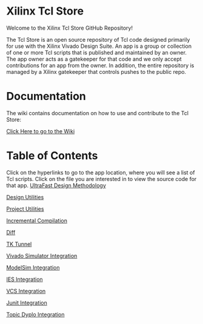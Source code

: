 # Xilinx Tcl Store

Welcome to the Xilinx Tcl Store GitHub Repository!

The Tcl Store is an open source repository of Tcl code designed primarily for use with the Xilinx Vivado Design Suite.  An app is a group or collection of one or more Tcl scripts that is published and maintained by an owner.  The app owner acts as a gatekeeper for that code and we only accept contributions for an app from the owner.  In addition, the entire repository is managed by a Xilinx gatekeeper that controls pushes to the public repo.

# Documentation

The wiki contains documentation on how to use and contribute to the Tcl Store:

[Click Here to go to the Wiki](https://github.com/Xilinx/XilinxTclStore/wiki/Xilinx-Tcl-Store-Home)

# Table of Contents
Click on the hyperlinks to go to the app location, where you will see a list of Tcl scripts.  Click on the file you are interested in to view the source code for that app.
[UltraFast Design Methodology](https://github.com/Xilinx/XilinxTclStore/tree/master/tclapp/xilinx/ultrafast)

[Design Utilities](https://github.com/Xilinx/XilinxTclStore/tree/master/tclapp/xilinx/designutils)

[Project Utilities](https://github.com/Xilinx/XilinxTclStore/tree/master/tclapp/xilinx/projutils)

[Incremental Compilation](https://github.com/Xilinx/XilinxTclStore/tree/master/tclapp/xilinx/incrcompile)

[Diff](https://github.com/Xilinx/XilinxTclStore/tree/master/tclapp/xilinx/diff)

[TK Tunnel](https://github.com/Xilinx/XilinxTclStore/tree/master/tclapp/xilinx/tk_tunnel)

[Vivado Simulator Integration](https://github.com/Xilinx/XilinxTclStore/tree/master/tclapp/xilinx/xsim)

[ModelSim Integration](https://github.com/Xilinx/XilinxTclStore/tree/master/tclapp/xilinx/modelsim)

[IES Integration](https://github.com/Xilinx/XilinxTclStore/tree/master/tclapp/xilinx/ies)

[VCS Integration](https://github.com/Xilinx/XilinxTclStore/tree/master/tclapp/xilinx/vcs)

[Junit Integration](https://github.com/Xilinx/XilinxTclStore/tree/master/tclapp/xilinx/junit)

[Topic Dyplo Integration](https://github.com/Xilinx/XilinxTclStore/tree/master/tclapp/topic/dyplo)
